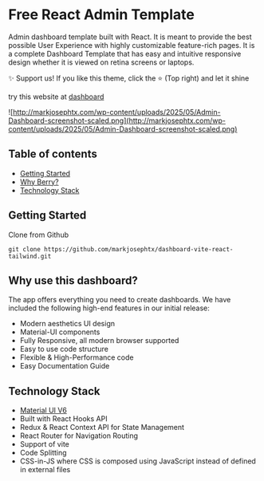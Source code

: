 # Free React Admin Template 

Admin dashboard template built with React. It is meant to provide the best possible User Experience with highly customizable feature-rich pages. It is a complete Dashboard Template that has easy and intuitive responsive design whether it is viewed on retina screens or laptops.

✨ Support us! If you like this theme, click the ⭐ (Top right) and let it shine

try this website at [dashboard](https://markjosephtx.github.io/dashboard-vite-react-tailwind/)

![http://markjosephtx.com/wp-content/uploads/2025/05/Admin-Dashboard-screenshot-scaled.png](http://markjosephtx.com/wp-content/uploads/2025/05/Admin-Dashboard-screenshot-scaled.png)

## Table of contents

- [Getting Started](#getting-started)
- [Why Berry?](#why-berry)
- [Technology Stack](#technology-stack)


## Getting Started

Clone from Github

```
git clone https://github.com/markjosephtx/dashboard-vite-react-tailwind.git
```

## Why use this dashboard?

The app offers everything you need to create dashboards. We have included the following high-end features in our initial release:

- Modern aesthetics UI design
- Material-UI components
- Fully Responsive, all modern browser supported
- Easy to use code structure
- Flexible & High-Performance code
- Easy Documentation Guide


## Technology Stack

- [Material UI V6](https://material-ui.com/)
- Built with React Hooks API
- Redux & React Context API for State Management
- React Router for Navigation Routing
- Support of vite
- Code Splitting
- CSS-in-JS where CSS is composed using JavaScript instead of defined in external files
